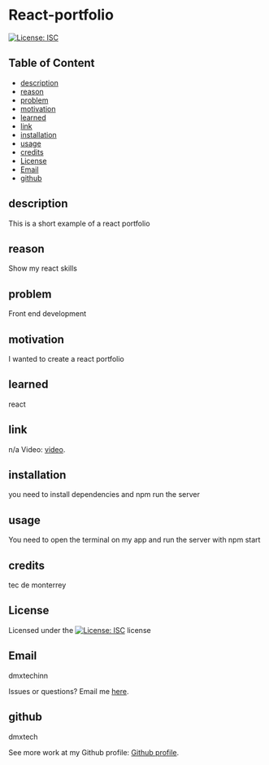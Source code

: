 
  # React-portfolio

   [![License: ISC](https://img.shields.io/badge/License-ISC-blue.svg)](https://opensource.org/licenses/ISC)

  ## Table of Content
  
  - [description](#description)
  - [reason](#reason)
  - [problem](#problem)
  - [motivation](#motivation)
  - [learned](#learned)
  - [link](#link)
  - [installation](#installation)
  - [usage](#usage)
  - [credits](#credits)
  - [License](#License)
  - [Email](#Email)
  - [github](#github)

  ## description
  This is a short example of a react portfolio

  ## reason
  Show my react skills

  ## problem
  Front end development

  ## motivation
  I wanted to create a react portfolio

  ## learned
  react

  ## link
  n/a
  Video: [video](n/a).


  ## installation
  you need to install dependencies and npm run the server

  ## usage
  You need to open the terminal on my app and run the server with npm start

  ## credits
  tec de monterrey

  ## License
  Licensed under the [![License: ISC](https://img.shields.io/badge/License-ISC-blue.svg)](https://opensource.org/licenses/ISC) license

  ## Email
  dmxtechinn

  Issues or questions? Email me [here](mailto:dmxtechinn@gmail.com).

  ## github
  dmxtech

  
 See more work at my Github profile: [Github profile](https://github.com/dmxtech).
